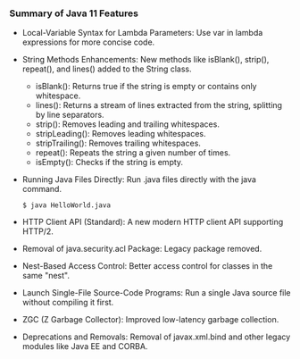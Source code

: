 ### Summary of Java 11 Features
* Local-Variable Syntax for Lambda Parameters: Use var in lambda expressions for more concise code.
* String Methods Enhancements: New methods like isBlank(), strip(), repeat(), and lines() added to the String class.
    * isBlank(): Returns true if the string is empty or contains only whitespace.
    * lines(): Returns a stream of lines extracted from the string, splitting by line separators.
    * strip(): Removes leading and trailing whitespaces.
    * stripLeading(): Removes leading whitespaces.
    * stripTrailing(): Removes trailing whitespaces.
    * repeat(): Repeats the string a given number of times.
    * isEmpty(): Checks if the string is empty.
* Running Java Files Directly: Run .java files directly with the java command.

  `$ java HelloWorld.java`
* HTTP Client API (Standard): A new modern HTTP client API supporting HTTP/2.
* Removal of java.security.acl Package: Legacy package removed.
* Nest-Based Access Control: Better access control for classes in the same "nest".
* Launch Single-File Source-Code Programs: Run a single Java source file without compiling it first.
* ZGC (Z Garbage Collector): Improved low-latency garbage collection.
* Deprecations and Removals: Removal of javax.xml.bind and other legacy modules like Java EE and CORBA.